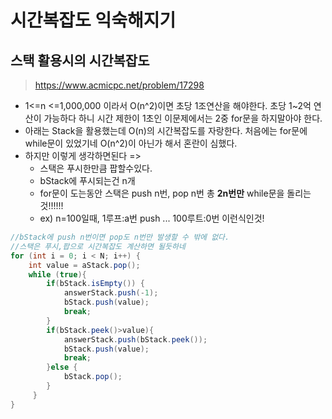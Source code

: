 # 시간복잡도 익숙해지기


## 스택 활용시의 시간복잡도
> https://www.acmicpc.net/problem/17298
- 1<=n <=1,000,000 이라서 O(n^2)이면 초당 1조연산을 해야한다. 초당 1~2억 연산이 가능하다 하니 시간 제한이 1초인 이문제에서는 2중 for문을 하지말아야 한다.
- 아래는 Stack을 활용했는데 O(n)의 시간복잡도를 자랑한다. 처음에는 for문에 while문이 있었기네 O(n^2)이 아닌가 해서 혼란이 심했다. 
- 하지만 이렇게 생각하면된다 => 
	- 스택은 푸시한만큼 팝할수있다. 
	- bStack에 푸시되는건 n개
	- for문이 도는동안 스택은 push n번, pop n번 총 **2n번만** while문을 돌리는것!!!!!!
	- ex) n=100일때, 1루프:a번 push ... 100루트:0번 이런식인것!
```java
//bStack에 push n번이면 pop도 n번만 발생할 수 밖에 없다.  
//스택은 푸시,팝으로 시간복잡도 계산하면 될듯하네  
for (int i = 0; i < N; i++) {  
    int value = aStack.pop();  
    while (true){  
        if(bStack.isEmpty()) {  
            answerStack.push(-1);  
            bStack.push(value);  
            break;  
        }  
        if(bStack.peek()>value){  
            answerStack.push(bStack.peek());  
            bStack.push(value);  
            break;  
        }else {  
            bStack.pop();  
        }  
     }  
}

```
